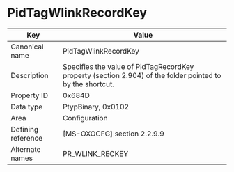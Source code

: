 # PidTagWlinkRecordKey

| Key | Value |
|---|---|
| Canonical name | PidTagWlinkRecordKey |
| Description | Specifies the value of PidTagRecordKey property (section 2.904) of the folder pointed to by the shortcut. |
| Property ID | 0x684D |
| Data type | PtypBinary, 0x0102 |
| Area | Configuration |
| Defining reference | [MS-OXOCFG] section 2.2.9.9 |
| Alternate names | PR_WLINK_RECKEY |
